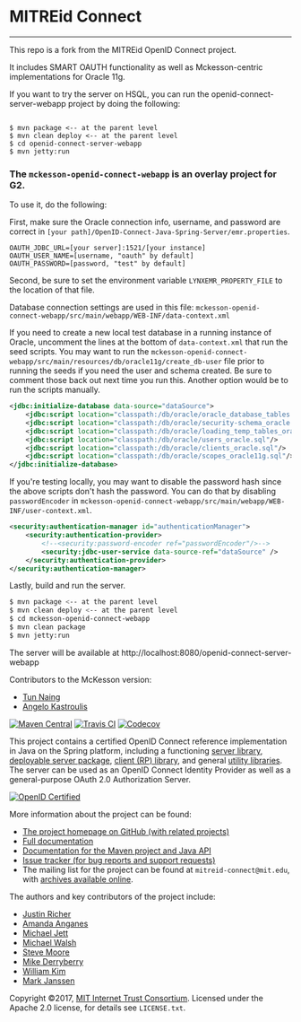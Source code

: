 # MITREid Connect
---

This repo is a fork from the MITREid OpenID Connect project.

It includes SMART OAUTH functionality as well as Mckesson-centric implementations for Oracle 11g.

If you want to try the server on HSQL, you can run the openid-connect-server-webapp project by doing the following:

```terminal

$ mvn package <-- at the parent level
$ mvn clean deploy <-- at the parent level
$ cd openid-connect-server-webapp
$ mvn jetty:run

```

### The ``mckesson-openid-connect-webapp`` is an overlay project for G2.
To use it, do the following:

First, make sure the Oracle connection info, username, and password are correct in ``[your path]/OpenID-Connect-Java-Spring-Server/emr.properties``.

```
OAUTH_JDBC_URL=[your server]:1521/[your instance]
OAUTH_USER_NAME=[username, "oauth" by default]
OAUTH_PASSWORD=[password, "test" by default]
```
Second, be sure to set the environment variable ``LYNXEMR_PROPERTY_FILE`` to the location of that file.

Database connection settings are used in this file: ``mckesson-openid-connect-webapp/src/main/webapp/WEB-INF/data-context.xml``

If you need to create a new local test database in a running instance of Oracle, uncomment the lines at the bottom of ``data-context.xml`` that run the seed scripts. You may want to run the ``mckesson-openid-connect-webapp/src/main/resources/db/oracle11g/create_db-user`` file prior to running the seeds if you need the user and schema created. Be sure to comment those back out next time you run this. Another option would be to run the scripts manually.

```xml
<jdbc:initialize-database data-source="dataSource">
    <jdbc:script location="classpath:/db/oracle/oracle_database_tables.sql"/>
    <jdbc:script location="classpath:/db/oracle/security-schema_oracle.sql"/>
    <jdbc:script location="classpath:/db/oracle/loading_temp_tables_oracle.sql"/>
    <jdbc:script location="classpath:/db/oracle/users_oracle.sql"/>
    <jdbc:script location="classpath:/db/oracle/clients_oracle.sql"/>
    <jdbc:script location="classpath:/db/oracle/scopes_oracle11g.sql"/>
</jdbc:initialize-database>
```

If you're testing locally, you may want to disable the password hash since the above scripts don't hash the password. You can do that by disabling ``passwordEncoder`` in ``mckesson-openid-connect-webapp/src/main/webapp/WEB-INF/user-context.xml``.

```xml
<security:authentication-manager id="authenticationManager">
    <security:authentication-provider>
        <!--<security:password-encoder ref="passwordEncoder"/>-->
        <security:jdbc-user-service data-source-ref="dataSource" />
    </security:authentication-provider>
</security:authentication-manager>
```

Lastly, build and run the server.

```bash
$ mvn package <-- at the parent level
$ mvn clean deploy <-- at the parent level
$ cd mckesson-openid-connect-webapp
$ mvn clean package
$ mvn jetty:run
```

The server will be available at http://localhost:8080/openid-connect-server-webapp

Contributors to the McKesson version:

* [Tun Naing](https://github.com/naingtu/)
* [Angelo Kastroulis](https://github.com/angelok1/)

[![Maven Central](https://maven-badges.herokuapp.com/maven-central/org.mitre/openid-connect-parent/badge.svg)](https://maven-badges.herokuapp.com/maven-central/org.mitre/openid-connect-parent) [![Travis CI](https://travis-ci.org/mitreid-connect/OpenID-Connect-Java-Spring-Server.svg?branch=master)](https://travis-ci.org/mitreid-connect/OpenID-Connect-Java-Spring-Server)  [![Codecov](https://codecov.io/github/mitreid-connect/OpenID-Connect-Java-Spring-Server/coverage.svg?branch=master)](https://codecov.io/github/mitreid-connect/OpenID-Connect-Java-Spring-Server)

This project contains a certified OpenID Connect reference implementation in Java on the Spring platform, including a functioning [server library](openid-connect-server), [deployable server package](openid-connect-server-webapp), [client (RP) library](openid-connect-client), and general [utility libraries](openid-connect-common). The server can be used as an OpenID Connect Identity Provider as well as a general-purpose OAuth 2.0 Authorization Server.

[![OpenID Certified](https://cloud.githubusercontent.com/assets/1454075/7611268/4d19de32-f97b-11e4-895b-31b2455a7ca6.png)](https://openid.net/certification/)

More information about the project can be found:

* [The project homepage on GitHub (with related projects)](https://github.com/mitreid-connect/)
* [Full documentation](https://github.com/mitreid-connect/OpenID-Connect-Java-Spring-Server/wiki)
* [Documentation for the Maven project and Java API](http://mitreid-connect.github.com/)
* [Issue tracker (for bug reports and support requests)](https://github.com/mitreid-connect/OpenID-Connect-Java-Spring-Server/issues)
* The mailing list for the project can be found at `mitreid-connect@mit.edu`, with [archives available online](https://mailman.mit.edu/mailman/listinfo/mitreid-connect).


The authors and key contributors of the project include: 

* [Justin Richer](https://github.com/jricher/)
* [Amanda Anganes](https://github.com/aanganes/)
* [Michael Jett](https://github.com/jumbojett/)
* [Michael Walsh](https://github.com/nemonik/)
* [Steve Moore](https://github.com/srmoore)
* [Mike Derryberry](https://github.com/mtderryberry)
* [William Kim](https://github.com/wikkim)
* [Mark Janssen](https://github.com/praseodym)


Copyright &copy;2017, [MIT Internet Trust Consortium](http://www.trust.mit.edu/). Licensed under the Apache 2.0 license, for details see `LICENSE.txt`. 
